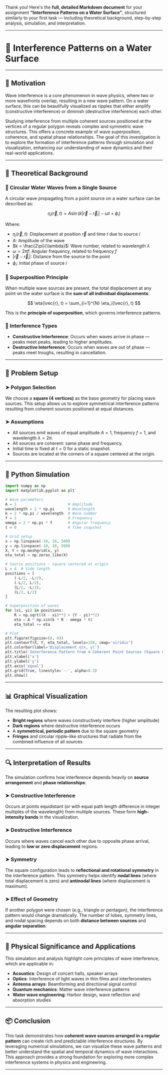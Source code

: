 Thank you! Here's the **full, detailed Markdown document** for your assignment **“Interference Patterns on a Water Surface”**, structured similarly to your first task — including theoretical background, step-by-step analysis, simulation, and interpretation.

---

# 🌊 Interference Patterns on a Water Surface

---

## 🎯 Motivation

Wave interference is a core phenomenon in wave physics, where two or more wavefronts overlap, resulting in a new wave pattern. On a water surface, this can be beautifully visualized as ripples that either amplify (constructive interference) or diminish (destructive interference) each other.

Studying interference from multiple coherent sources positioned at the vertices of a regular polygon reveals complex and symmetric wave structures. This offers a concrete example of wave superposition, coherence, and spatial phase relationships. The goal of this investigation is to explore the formation of interference patterns through simulation and visualization, enhancing our understanding of wave dynamics and their real-world applications.

---

## 🧠 Theoretical Background

### 📌 Circular Water Waves from a Single Source

A circular wave propagating from a point source on a water surface can be described as:

$$
\eta_i(\vec{r}, t) = A \sin(k|\vec{r} - \vec{r}_i| - \omega t + \phi_i)
$$

Where:

* $\eta_i(\vec{r}, t)$: Displacement at position $\vec{r}$ and time $t$ due to source $i$
* $A$: Amplitude of the wave
* $k = \frac{2\pi}{\lambda}$: Wave number, related to wavelength $\lambda$
* $\omega = 2\pi f$: Angular frequency, related to frequency $f$
* $|\vec{r} - \vec{r}_i|$: Distance from the source to the point
* $\phi_i$: Initial phase of source $i$

### 📌 Superposition Principle

When multiple wave sources are present, the total displacement at any point on the water surface is the **sum of all individual displacements**:

$$
\eta(\vec{r}, t) = \sum_{i=1}^{N} \eta_i(\vec{r}, t)
$$

This is the **principle of superposition**, which governs interference patterns.

### 📌 Interference Types

* **Constructive Interference**: Occurs when waves arrive in phase — peaks meet peaks, leading to higher amplitudes.
* **Destructive Interference**: Occurs when waves are out of phase — peaks meet troughs, resulting in cancellation.

---

## 📐 Problem Setup

### ➤ Polygon Selection

We choose a **square (4 vertices)** as the base geometry for placing wave sources. This setup allows us to explore symmetrical interference patterns resulting from coherent sources positioned at equal distances.

### ➤ Assumptions

* All sources emit waves of equal amplitude $A = 1$, frequency $f = 1$, and wavelength $\lambda = 2\pi$.
* All sources are coherent: same phase and frequency.
* Initial time is fixed at $t = 0$ for a static snapshot.
* Sources are located at the corners of a square centered at the origin.

---

## 🧮 Python Simulation

```python
import numpy as np
import matplotlib.pyplot as plt

# Wave parameters
A = 1                       # Amplitude
wavelength = 2 * np.pi      # Wavelength
k = 2 * np.pi / wavelength  # Wave number
f = 1                       # Frequency
omega = 2 * np.pi * f       # Angular frequency
t = 0                       # Time snapshot

# Grid setup
x = np.linspace(-10, 10, 500)
y = np.linspace(-10, 10, 500)
X, Y = np.meshgrid(x, y)
eta_total = np.zeros_like(X)

# Source positions - square centered at origin
L = 4  # Side length
positions = [
    (-L/2, -L/2),
    (-L/2, L/2),
    (L/2, -L/2),
    (L/2, L/2)
]

# Superposition of waves
for (xi, yi) in positions:
    R = np.sqrt((X - xi)**2 + (Y - yi)**2)
    eta = A * np.sin(k * R - omega * t)
    eta_total += eta

# Plot
plt.figure(figsize=(8, 6))
plt.contourf(X, Y, eta_total, levels=150, cmap='viridis')
plt.colorbar(label='Displacement η(x, y)')
plt.title('Interference Pattern from 4 Coherent Point Sources (Square Configuration)')
plt.xlabel('x')
plt.ylabel('y')
plt.axis('equal')
plt.grid(True, linestyle='--', alpha=0.3)
plt.show()
```

---

## 📊 Graphical Visualization

The resulting plot shows:

* **Bright regions** where waves constructively interfere (higher amplitude)
* **Dark regions** where destructive interference occurs
* A **symmetrical, periodic pattern** due to the square geometry
* **Fringes** and circular ripple-like structures that radiate from the combined influence of all sources

---

## 🔍 Interpretation of Results

The simulation confirms how interference depends heavily on **source arrangement** and **phase relationships**:

### ➤ Constructive Interference

Occurs at points equidistant (or with equal path length difference in integer multiples of the wavelength) from multiple sources. These form **high-intensity bands** in the visualization.

### ➤ Destructive Interference

Occurs where waves cancel each other due to opposite phase arrival, leading to **low or zero displacement** regions.

### ➤ Symmetry

The square configuration leads to **reflectional and rotational symmetry** in the interference pattern. This symmetry helps identify **nodal lines** (where total displacement is zero) and **antinodal lines** (where displacement is maximum).

### ➤ Effect of Geometry

If another polygon were chosen (e.g., triangle or pentagon), the interference pattern would change dramatically. The number of lobes, symmetry lines, and nodal spacing depends on both **distance between sources** and **angular separation**.

---

## 🧠 Physical Significance and Applications

This simulation and analysis highlight core principles of wave interference, which are applicable in:

* **Acoustics**: Design of concert halls, speaker arrays
* **Optics**: Interference of light waves in thin films and interferometers
* **Antenna arrays**: Beamforming and directional signal control
* **Quantum mechanics**: Matter wave interference patterns
* **Water wave engineering**: Harbor design, wave reflection and absorption studies

---

## 📦 Conclusion

This task demonstrates how **coherent wave sources arranged in a regular pattern** can create rich and predictable interference structures. By leveraging numerical simulations, we can visualize these wave patterns and better understand the spatial and temporal dynamics of wave interactions. This approach provides a strong foundation for exploring more complex interference systems in physics and engineering.

---

